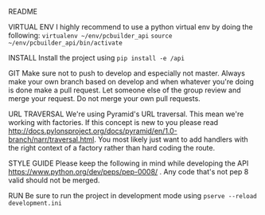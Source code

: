 README

VIRTUAL ENV
I highly recommend to use a python virtual env by doing the following:
```virtualenv ~/env/pcbuilder_api```
```source ~/env/pcbuilder_api/bin/activate```

INSTALL
Install the project using ```pip install -e /api```

GIT
Make sure not to push to develop and especially not master. Always make your own branch based on develop and when whatever you're doing is
done make a pull request. Let someone else of the group review and merge your request. Do not merge your own pull requests.

URL TRAVERSAL
We're using Pyramid's URL traversal. This mean we're working with factories. If this concept is new to you please read http://docs.pylonsproject.org/docs/pyramid/en/1.0-branch/narr/traversal.html. You most likely just want to add handlers with the right context of a factory rather than hard coding the route.

STYLE GUIDE
Please keep the following in mind while developing the API https://www.python.org/dev/peps/pep-0008/ . Any code that's not pep 8 valid should not be
merged.

RUN
Be sure to run the project in development mode using ```pserve --reload development.ini```



